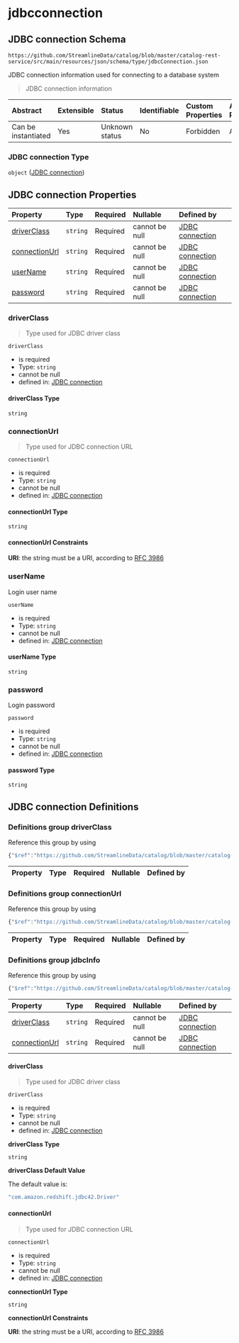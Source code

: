 # jdbcconnection

## JDBC connection Schema

```text
https://github.com/StreamlineData/catalog/blob/master/catalog-rest-service/src/main/resources/json/schema/type/jdbcConnection.json
```

JDBC connection information used for connecting to a database system

> JDBC connection information

| Abstract | Extensible | Status | Identifiable | Custom Properties | Additional Properties | Access Restrictions | Defined In |
| :--- | :--- | :--- | :--- | :--- | :--- | :--- | :--- |
| Can be instantiated | Yes | Unknown status | No | Forbidden | Allowed | none | [jdbcConnection.json](https://github.com/parthp2107/jsonTesting/tree/982c19ce17ac8d846e924786a3bf1598f2ce11b7/Types/out/type/jdbcConnection.json) |

### JDBC connection Type

`object` \([JDBC connection](jdbcconnection.md)\)

## JDBC connection Properties

| Property | Type | Required | Nullable | Defined by |
| :--- | :--- | :--- | :--- | :--- |
| [driverClass](jdbcconnection.md#driverclass) | `string` | Required | cannot be null | [JDBC connection](jdbcconnection-properties-driverclass.md) |
| [connectionUrl](jdbcconnection.md#connectionurl) | `string` | Required | cannot be null | [JDBC connection](jdbcconnection-properties-connectionurl.md) |
| [userName](jdbcconnection.md#username) | `string` | Required | cannot be null | [JDBC connection](jdbcconnection-properties-username.md) |
| [password](jdbcconnection.md#password) | `string` | Required | cannot be null | [JDBC connection](jdbcconnection-properties-password.md) |

### driverClass

> Type used for JDBC driver class

`driverClass`

* is required
* Type: `string`
* cannot be null
* defined in: [JDBC connection](jdbcconnection-properties-driverclass.md)

#### driverClass Type

`string`

### connectionUrl

> Type used for JDBC connection URL

`connectionUrl`

* is required
* Type: `string`
* cannot be null
* defined in: [JDBC connection](jdbcconnection-properties-connectionurl.md)

#### connectionUrl Type

`string`

#### connectionUrl Constraints

**URI**: the string must be a URI, according to [RFC 3986](https://tools.ietf.org/html/rfc3986)

### userName

Login user name

`userName`

* is required
* Type: `string`
* cannot be null
* defined in: [JDBC connection](jdbcconnection-properties-username.md)

#### userName Type

`string`

### password

Login password

`password`

* is required
* Type: `string`
* cannot be null
* defined in: [JDBC connection](jdbcconnection-properties-password.md)

#### password Type

`string`

## JDBC connection Definitions

### Definitions group driverClass

Reference this group by using

```javascript
{"$ref":"https://github.com/StreamlineData/catalog/blob/master/catalog-rest-service/src/main/resources/json/schema/type/jdbcConnection.json#/definitions/driverClass"}
```

| Property | Type | Required | Nullable | Defined by |
| :--- | :--- | :--- | :--- | :--- |


### Definitions group connectionUrl

Reference this group by using

```javascript
{"$ref":"https://github.com/StreamlineData/catalog/blob/master/catalog-rest-service/src/main/resources/json/schema/type/jdbcConnection.json#/definitions/connectionUrl"}
```

| Property | Type | Required | Nullable | Defined by |
| :--- | :--- | :--- | :--- | :--- |


### Definitions group jdbcInfo

Reference this group by using

```javascript
{"$ref":"https://github.com/StreamlineData/catalog/blob/master/catalog-rest-service/src/main/resources/json/schema/type/jdbcConnection.json#/definitions/jdbcInfo"}
```

| Property | Type | Required | Nullable | Defined by |
| :--- | :--- | :--- | :--- | :--- |
| [driverClass](jdbcconnection.md#driverclass-1) | `string` | Required | cannot be null | [JDBC connection](https://github.com/parthp2107/jsonTesting/tree/982c19ce17ac8d846e924786a3bf1598f2ce11b7/Types/Jdbc-Connection/jdbcconnection-definitions-jdbcinfo-properties-driverclass.md) |
| [connectionUrl](jdbcconnection.md#connectionurl-1) | `string` | Required | cannot be null | [JDBC connection](https://github.com/parthp2107/jsonTesting/tree/982c19ce17ac8d846e924786a3bf1598f2ce11b7/Types/Jdbc-Connection/jdbcconnection-definitions-jdbcinfo-properties-connectionurl.md) |

#### driverClass

> Type used for JDBC driver class

`driverClass`

* is required
* Type: `string`
* cannot be null
* defined in: [JDBC connection](https://github.com/parthp2107/jsonTesting/tree/982c19ce17ac8d846e924786a3bf1598f2ce11b7/Types/Jdbc-Connection/jdbcconnection-definitions-jdbcinfo-properties-driverclass.md)

**driverClass Type**

`string`

**driverClass Default Value**

The default value is:

```javascript
"com.amazon.redshift.jdbc42.Driver"
```

#### connectionUrl

> Type used for JDBC connection URL

`connectionUrl`

* is required
* Type: `string`
* cannot be null
* defined in: [JDBC connection](https://github.com/parthp2107/jsonTesting/tree/982c19ce17ac8d846e924786a3bf1598f2ce11b7/Types/Jdbc-Connection/jdbcconnection-definitions-jdbcinfo-properties-connectionurl.md)

**connectionUrl Type**

`string`

**connectionUrl Constraints**

**URI**: the string must be a URI, according to [RFC 3986](https://tools.ietf.org/html/rfc3986)


